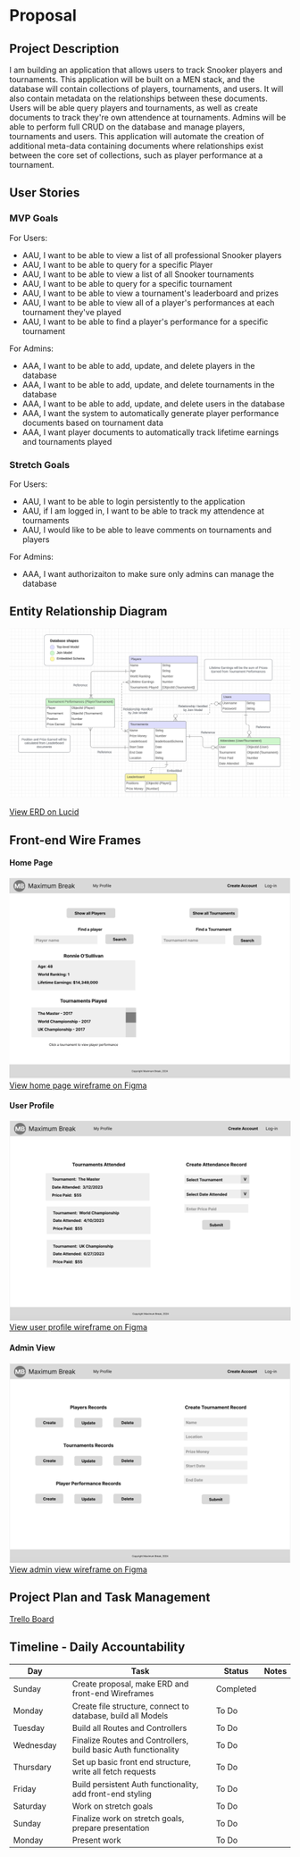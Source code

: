 # Proposal

## Project Description 

I am building an application that allows users to track Snooker players and tournaments. This application will be built on a MEN stack, and the database will contain collections of players, tournaments, and users. It will also contain metadata on the relationships between these documents. Users will be able query players and tournaments, as well as create documents to track they're own attendence at tournaments. Admins will be able to perform full CRUD on the database and manage players, tournaments and users. This application will automate the creation of additional meta-data containing documents where relationships exist between the core set of collections, such as player performance at a tournament.

## User Stories

### MVP Goals

For Users:

* AAU, I want to be able to view a list of all professional Snooker players
* AAU, I want to be able to query for a specific Player
* AAU, I want to be able to view a list of all Snooker tournaments
* AAU, I want to be able to query for a specific tournament
* AAU, I want to be able to view a tournament's leaderboard and prizes
* AAU, I want to be able to view all of a player's performances at each tournament they've played
* AAU, I want to be able to find a player's performance for a specific tournament

For Admins:

* AAA, I want to be able to add, update, and delete players in the database
* AAA, I want to be able to add, update, and delete tournaments in the database
* AAA, I want to be able to add, update, and delete users in the database
* AAA, I want the system to automatically generate player performance documents based on tournament data
* AAA, I want player documents to automatically track lifetime earnings and tournaments played

### Stretch Goals

For Users:

* AAU, I want to be able to login persistently to the application
* AAU, if I am logged in, I want to be able to track my attendence at tournaments
* AAU, I would like to be able to leave comments on tournaments and players

For Admins:

* AAA, I want authorizaiton to make sure only admins can manage the database

## Entity Relationship Diagram

![ERD](./Images/Snooker%20ERD.png)

[View ERD on Lucid](https://lucid.app/lucidchart/a634f0c0-61b5-4bc7-bea3-2270a29b5db5/edit?viewport_loc=135%2C154%2C1762%2C851%2C0_0&invitationId=inv_4298a22f-f984-455e-b754-15ff8e46b5d7)

## Front-end Wire Frames

#### Home Page

![Home Page](./Images/Snooker%20API%20-%20Home%20Page.png)
[View home page wireframe on Figma](https://www.figma.com/file/J4JhBwQdJ9wohDR4MFKtDm/Snooker-API---Home-Page?type=design&node-id=0-1&mode=design&t=Gj86L80CwUY1zzKY-0)

#### User Profile

![User Profile](./Images/Snooker%20API%20-%20User%20Profile.png)
[View user profile wireframe on Figma](https://www.figma.com/file/Be09dSuaPoV75e1VvB0SI8/Snooker-API---User-Profile?type=design&node-id=0-1&mode=design&t=IWsajMHuutBX5jYg-0)

#### Admin View

![Admin View](./Images/Snooker%20API%20-%20Admin%20View.png)
[View admin view wireframe on Figma](https://www.figma.com/file/03yDWXOqgcW1Z18OUOxryV/Snooker-API---Admin-View?type=design&node-id=0-1&mode=design&t=l2WsKWXsYZnchYMr-0)

## Project Plan and Task Management

[Trello Board](https://trello.com/invite/b/mZwnLzM8/ATTIc9c38bde6aee4abcefaeee86acaf511c592970A8/snooker-api)

## Timeline - Daily Accountability

| Day       |   | Task                                                            | Status    | Notes |
|-----------|---|-----------------------------------------------------------------|-----------|-------|
| Sunday    |   | Create proposal, make ERD and front-end Wireframes              | Completed |       |
| Monday    |   | Create file structure, connect to database, build all Models    | To Do     |       |
| Tuesday   |   | Build all Routes and Controllers                                | To Do     |       |
| Wednesday |   | Finalize Routes and Controllers, build basic Auth functionality | To Do     |       |
| Thursdary |   | Set up basic front end structure, write all fetch requests      | To Do     |       |
| Friday    |   | Build persistent Auth functionality, add front-end styling      | To Do     |       |
| Saturday  |   | Work on stretch goals                                           | To Do     |       |
| Sunday    |   | Finalize work on stretch goals, prepare presentation            | To Do     |       |
| Monday    |   | Present work                                                    | To Do     |       |

